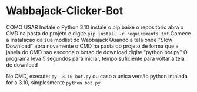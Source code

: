 # Wabbajack-Clicker-Bot



COMO USAR
Instale o Python 3.10
instale o pip
baixe o repositório
abra o CMD na pasta do projeto e digite ```pip install -r requirements.txt```
Comece a instalaçao da sua modlist do Wabbajack
Quando a tela onde "Slow Download" abra novamente o CMD na pasta do projeto de forma que a janela do CMD nao esconda o botao de download
digite "python bot.py"
O programa leva 5 segundos para iniciar, tempo suficiente para voltar a tela de download

No CMD, execute:
```py -3.10 bot.py```
ou caso a unica versão python intalada for a 3.10, simplesmente
```python bot.py```
